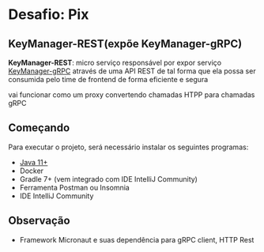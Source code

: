 #  Desafio: Pix
## KeyManager-REST(expõe KeyManager-gRPC)

**KeyManager-REST**: micro serviço responsável por expor serviço [KeyManager-gRPC](https://github.com/fmchagas/orange-talents-04-template-pix-keymanager-grpc) através de uma API REST de tal forma que ela possa ser consumida pelo time de frontend de forma eficiente e segura

vai funcionar como um proxy convertendo chamadas HTPP para chamadas gRPC


## Começando
Para executar o projeto, será necessário instalar os seguintes programas:

- [Java 11+](https://openjdk.java.net/projects/jdk/11/)
- Docker
- Gradle 7+ (vem integrado com IDE IntelliJ Community)
- Ferramenta Postman ou Insomnia
- IDE IntelliJ Community

## Observação
* Framework Micronaut e suas dependência para gRPC client, HTTP Rest